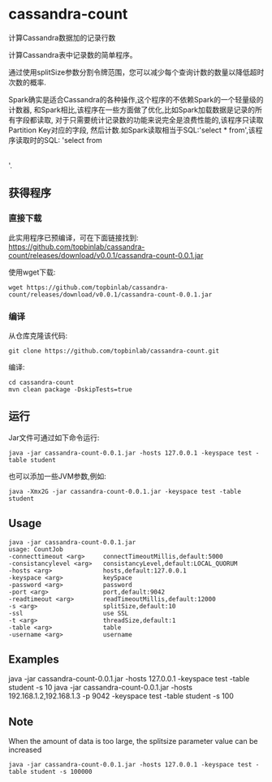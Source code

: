 # cassandra-count
计算Cassandra数据加的记录行数


计算Cassandra表中记录数的简单程序。

通过使用splitSize参数分割令牌范围，您可以减少每个查询计数的数量以降低超时次数的概率.

Spark确实是适合Cassandra的各种操作,这个程序的不依赖Spark的一个轻量级的计数器,
和Spark相比,该程序在一些方面做了优化,比如Spark加载数据是记录的所有字段都读取,
对于只需要统计记录数的功能来说完全是浪费性能的,该程序只读取Partition Key对应的字段,
然后计数.如Spark读取相当于SQL:'select * from<table>',该程序读取时的SQL:
'select <partition key> from<table>'.

## 获得程序
### 直接下载
此实用程序已预编译，可在下面链接找到:
https://github.com/topbinlab/cassandra-count/releases/download/v0.0.1/cassandra-count-0.0.1.jar

使用wget下载:
```
wget https://github.com/topbinlab/cassandra-count/releases/download/v0.0.1/cassandra-count-0.0.1.jar
```

### 编译
从仓库克隆该代码:
```
git clone https://github.com/topbinlab/cassandra-count.git
```
编译:
```
cd cassandra-count
mvn clean package -DskipTests=true
```

## 运行 
Jar文件可通过如下命令运行:
```
java -jar cassandra-count-0.0.1.jar -hosts 127.0.0.1 -keyspace test -table student
```
也可以添加一些JVM参数,例如:
```
java -Xmx2G -jar cassandra-count-0.0.1.jar -keyspace test -table student
```

## Usage
```
java -jar cassandra-count-0.0.1.jar
usage: CountJob
-connecttimeout <arg>     connectTimeoutMillis,default:5000
-consistancylevel <arg>   consistancyLevel,default:LOCAL_QUORUM
-hosts <arg>              hosts,default:127.0.0.1
-keyspace <arg>           keySpace
-password <arg>           password
-port <arg>               port,default:9042
-readtimeout <arg>        readTimeoutMillis,default:12000
-s <arg>                  splitSize,default:10
-ssl                      use SSL
-t <arg>                  threadSize,default:1
-table <arg>              table
-username <arg>           username
```

## Examples
java -jar cassandra-count-0.0.1.jar -hosts 127.0.0.1 -keyspace test -table student -s 10
java -jar cassandra-count-0.0.1.jar -hosts 192.168.1.2,192.168.1.3 -p 9042 -keyspace test -table student -s 100

## Note
When the amount of data is too large, the splitsize parameter value can be increased
```
java -jar cassandra-count-0.0.1.jar -hosts 127.0.0.1 -keyspace test -table student -s 100000
```

